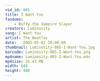 ```yaml
---
vid_id: 065
title: I Want You
fandoms:
    - Buffy the Vampire Slayer
creators: Luminosity
song: I Want You
artist: The Beatles
date:   2005-05-02 10:00:00
thumbnail: Luminosity-065-I-Want-You.jpg
barcode: Luminosity-065-I-Want-You.png
mp4name: Luminosity-065-I-Want-You.m4v
mp4size: 35.43 MB
width: 640
height: 480
---
```



  